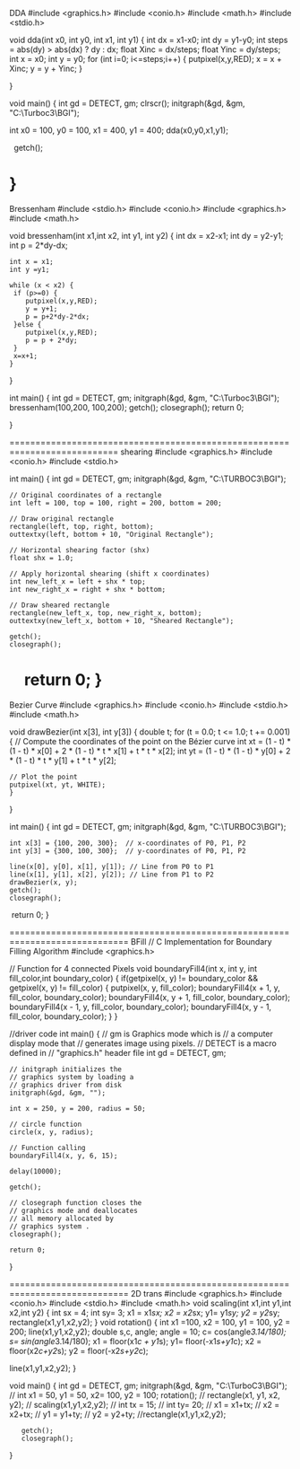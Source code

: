 DDA
#include <graphics.h>
#include <conio.h>
#include <math.h>
#include <stdio.h>

void dda(int x0, int y0, int x1, int y1) {
	int dx = x1-x0;
	int dy = y1-y0;
	int steps = abs(dy) > abs(dx) ? dy : dx;
	float Xinc = dx/steps;
	float Yinc = dy/steps;
	int x = x0;
	int y = y0;
	for (int i=0; i<=steps;i++) {
		putpixel(x,y,RED);
		x = x + Xinc;
		y = y + Yinc;
	}

}

void main() {
 int gd = DETECT, gm;
 clrscr();
 initgraph(&gd, &gm, "C:\\Turboc3\\BGI");

 int x0 = 100, y0 = 100, x1 = 400, y1 = 400;
 dda(x0,y0,x1,y1);


  getch();

}
==========================================================================
Bressenham
#include <stdio.h>
#include <conio.h>
#include <graphics.h>
#include <math.h>

void bressenham(int x1,int x2, int y1, int y2) {
	int dx = x2-x1;
	int dy = y2-y1;
	int p = 2*dy-dx;

	int x = x1;
	int y =y1;

	while (x < x2) {
	 if (p>=0) {
		putpixel(x,y,RED);
		y = y+1;
		p = p+2*dy-2*dx;
	 }else {
		putpixel(x,y,RED);
		p = p + 2*dy;
	 }
	 x=x+1;
	}

}

int main() {
 int gd = DETECT, gm;
 initgraph(&gd, &gm, "C:\\Turboc3\\BGI");
 bressenham(100,200, 100,200);
 getch();
 closegraph();
 return 0;

} 


===========================================================================
shearing
#include <graphics.h>
#include <conio.h>
#include <stdio.h>

int main() {
    int gd = DETECT, gm;
    initgraph(&gd, &gm, "C:\\TURBOC3\\BGI");

    // Original coordinates of a rectangle
    int left = 100, top = 100, right = 200, bottom = 200;

    // Draw original rectangle
    rectangle(left, top, right, bottom);
    outtextxy(left, bottom + 10, "Original Rectangle");

    // Horizontal shearing factor (shx)
    float shx = 1.0;

    // Apply horizontal shearing (shift x coordinates)
    int new_left_x = left + shx * top;
    int new_right_x = right + shx * bottom;

    // Draw sheared rectangle
    rectangle(new_left_x, top, new_right_x, bottom);
    outtextxy(new_left_x, bottom + 10, "Sheared Rectangle");

    getch();
    closegraph();
    return 0;
}
=============================================================================

Bezier Curve
#include <graphics.h>
#include <conio.h>
#include <stdio.h>
#include <math.h>

void drawBezier(int x[3], int y[3]) {
    double t;
    for (t = 0.0; t <= 1.0; t += 0.001) {
	// Compute the coordinates of the point on the Bézier curve
	int xt = (1 - t) * (1 - t) * x[0] + 2 * (1 - t) * t * x[1] + t * t * x[2];
	int yt = (1 - t) * (1 - t) * y[0] + 2 * (1 - t) * t * y[1] + t * t * y[2];

	// Plot the point
	putpixel(xt, yt, WHITE);
    }
}

int main() {
    int gd = DETECT, gm;
    initgraph(&gd, &gm, "C:\\TURBOC3\\BGI");

    int x[3] = {100, 200, 300};  // x-coordinates of P0, P1, P2
    int y[3] = {300, 100, 300};  // y-coordinates of P0, P1, P2

    line(x[0], y[0], x[1], y[1]); // Line from P0 to P1
    line(x[1], y[1], x[2], y[2]); // Line from P1 to P2
    drawBezier(x, y);
    getch();
    closegraph();
 return 0;
}

=============================================================================
BFill 
// C Implementation for Boundary Filling Algorithm 
#include <graphics.h> 
	
// Function for 4 connected Pixels 
void boundaryFill4(int x, int y, int fill_color,int boundary_color) 
{ 
	if(getpixel(x, y) != boundary_color && 
	getpixel(x, y) != fill_color) 
	{ 
		putpixel(x, y, fill_color); 
		boundaryFill4(x + 1, y, fill_color, boundary_color); 
		boundaryFill4(x, y + 1, fill_color, boundary_color); 
		boundaryFill4(x - 1, y, fill_color, boundary_color); 
		boundaryFill4(x, y - 1, fill_color, boundary_color); 
	} 
} 
	
//driver code 
int main() 
{ 
	// gm is Graphics mode which is 
	// a computer display mode that 
	// generates image using pixels. 
	// DETECT is a macro defined in 
	// "graphics.h" header file 
	int gd = DETECT, gm; 
	
	// initgraph initializes the 
	// graphics system by loading a 
	// graphics driver from disk 
	initgraph(&gd, &gm, ""); 
	
	int x = 250, y = 200, radius = 50; 
	
	// circle function 
	circle(x, y, radius); 
	
	// Function calling 
	boundaryFill4(x, y, 6, 15); 
	
	delay(10000); 
	
	getch(); 
	
	// closegraph function closes the 
	// graphics mode and deallocates 
	// all memory allocated by 
	// graphics system . 
	closegraph(); 
	
	return 0; 
}


=============================================================================
2D trans
#include <graphics.h>
#include <conio.h>
#include <stdio.h>
#include <math.h>
void scaling(int x1,int  y1,int x2,int y2) {
	int sx = 4;
	int sy= 3;
	x1 = x1*sx;
	x2 = x2*sx;
	y1= y1*sy;
	y2 = y2*sy;
	rectangle(x1,y1,x2,y2);
}
void rotation() {
   int x1 =100, x2 = 100, y1 = 100, y2 = 200;
   line(x1,y1,x2,y2);
   double s,c, angle;
   angle = 10;
   c= cos(angle*3.14/180);
   s= sin(angle*3.14/180);
   x1 = floor(x1*c + y1*s);
   y1= floor(-x1*s+y1*c);
   x2 = floor(x2*c+y2*s);
   y2 = floor(-x2*s+y2*c);

   line(x1,y1,x2,y2);
}

void main() {
	int gd = DETECT, gm;
	initgraph(&gd, &gm, "C:\\TurboC3\\BGI");
 //	int x1 = 50, y1 = 50, x2= 100, y2 = 100;
	rotation();
   //	rectangle(x1, y1, x2, y2);
    //	scaling(x1,y1,x2,y2);
  //	int tx = 15;
//	int ty= 20;
      //	x1 = x1+tx;
    //	x2 = x2+tx;
  //	y1 = y1+ty;
 //	y2 = y2+ty;
	//rectangle(x1,y1,x2,y2);

       getch();
       closegraph();

}
